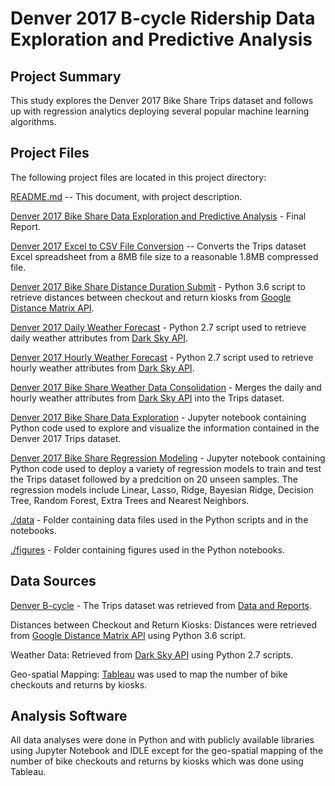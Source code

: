 # Denver 2017 B-cycle Ridership Data Exploration and Predictive Analysis

## Project Summary
This study explores the Denver 2017 Bike Share Trips dataset and follows up with regression analytics deploying several popular machine learning algorithms.

## Project Files
The following project files are located in this project directory:

[README.md](https://github.com/hbhasin/Denver-2017-Bike-Share/blob/master/README.md) -- This document, with project description.

[Denver 2017 Bike Share Data Exploration and Predictive Analysis](https://github.com/hbhasin/Denver-2017-Bike-Share/blob/master/Denver_2017_Bike_Share_Data_Exploration_V1.md) - Final Report.

[Denver 2017 Excel to CSV File Conversion](https://github.com/hbhasin/Denver-2017-Bike-Share/blob/master/Denver_2017_Bike_Share_Excel_to_CSV_File_Conversion_V1.ipynb) -- Converts the Trips dataset Excel spreadsheet from a 8MB file size to a reasonable 1.8MB compressed file.

[Denver 2017 Bike Share Distance Duration Submit](https://github.com/hbhasin/Denver-2017-Bike-Share/blob/master/Denver_2017_Bike_Share_Distance_Duration_Submit_V1.ipynb) - Python 3.6 script to retrieve distances between checkout and return kiosks from [Google Distance Matrix API](https://developers.google.com/maps/documentation/distance-matrix/).

[Denver 2017 Daily Weather Forecast](https://github.com/hbhasin/Denver-2017-Bike-Share/blob/master/Denver_2017_Bike_Share_Daily_Forecast_V1.py) - Python 2.7 script used to retrieve daily weather attributes from [Dark Sky API](https://darksky.net/dev/).

[Denver 2017 Hourly Weather Forecast](https://github.com/hbhasin/Denver-2017-Bike-Share/blob/master/Denver_2017_Bike_Share_Hourly_Forecast_V1.py) - Python 2.7 script used to retrieve hourly weather attributes from [Dark Sky API](https://darksky.net/dev/).

[Denver 2017 Bike Share Weather Data Consolidation](https://github.com/hbhasin/Denver-2017-Bike-Share/blob/master/Denver_2017_Bike_Share_Weather_Data_Consolidation_V1.ipynb) - Merges the daily and hourly weather attributes from [Dark Sky API](https://darksky.net/dev/) into the Trips dataset.

[Denver 2017 Bike Share Data Exploration](https://github.com/hbhasin/Denver-2017-Bike-Share/blob/master/Denver_2017_Bike_Share_Data_Exploration_V1.ipynb) - Jupyter notebook containing Python code used to explore and visualize the information contained in the Denver 2017 Trips dataset. 

[Denver 2017 Bike Share Regression Modeling](https://github.com/hbhasin/Denver-2017-Bike-Share/blob/master/Denver_2017_Bike_Share_Regression_Modeling_V1.ipynb) - Jupyter notebook containing Python code used to deploy a variety of regression models to train and test the Trips dataset followed by a predcition on 20 unseen samples. The regression models include Linear, Lasso, Ridge, Bayesian Ridge, Decision Tree, Random Forest, Extra Trees and Nearest Neighbors. 

[./data](https://github.com/hbhasin/Denver-2017-Bike-Share/tree/master/data) - Folder containing data files used in the Python scripts and in the notebooks.

[./figures](https://github.com/hbhasin/Denver-2017-Bike-Share/tree/master/figures) - Folder containing figures used in the Python notebooks.


## Data Sources
[Denver B-cycle](https://Denver.bcycle.com/) - The Trips dataset was retrieved from [Data and Reports](https://Denver.bcycle.com/company).

Distances between Checkout and Return Kiosks: Distances were retrieved from [Google Distance Matrix API](https://developers.google.com/maps/documentation/distance-matrix/) using Python 3.6 script.

Weather Data: Retrieved from [Dark Sky API](https://darksky.net/dev/) using Python 2.7 scripts.

Geo-spatial Mapping: [Tableau](https://public.tableau.com/) was used to map the number of bike checkouts and returns by kiosks.

## Analysis Software
All data analyses were done in Python and with publicly available libraries using Jupyter Notebook and IDLE except for the geo-spatial mapping of the number of bike checkouts and returns by kiosks which was done using Tableau.
